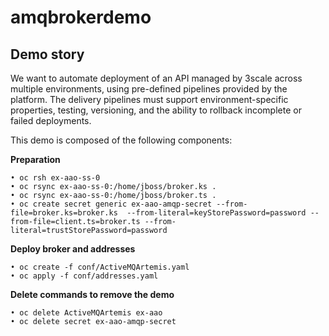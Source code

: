 # amqbrokerdemo

##  Demo story

We want to automate deployment of an API managed by 3scale across multiple environments, using pre-defined pipelines provided by the platform. The delivery pipelines must support environment-specific properties, testing, versioning, and the ability to rollback incomplete or failed deployments.

This demo is composed of the following components: 

**Preparation**

    • oc rsh ex-aao-ss-0
    • oc rsync ex-aao-ss-0:/home/jboss/broker.ks .
    • oc rsync ex-aao-ss-0:/home/jboss/broker.ts .
    • oc create secret generic ex-aao-amqp-secret --from-file=broker.ks=broker.ks  --from-literal=keyStorePassword=password --from-file=client.ts=broker.ts --from-literal=trustStorePassword=password

**Deploy broker and addresses**    
    
    • oc create -f conf/ActiveMQArtemis.yaml 
    • oc apply -f conf/addresses.yaml 

**Delete commands to remove the demo**        

    • oc delete ActiveMQArtemis ex-aao
    • oc delete secret ex-aao-amqp-secret
 
 
 
 
 




